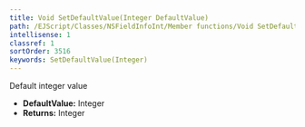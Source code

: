 ```yaml
---
title: Void SetDefaultValue(Integer DefaultValue)
path: /EJScript/Classes/NSFieldInfoInt/Member functions/Void SetDefaultValue(Integer p_0)
intellisense: 1
classref: 1
sortOrder: 3516
keywords: SetDefaultValue(Integer)
---
```



Default integer value



* **DefaultValue:** Integer
* **Returns:** Integer


